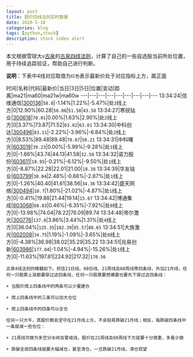```yaml
---
layout: post
title: 股价四线法则实时数据
date: 2020-5-10
categories: blog
tags: [python,stock]
description: stock index alert
---
```



本文根据雪球大v[古泉](https://xueqiu.com/u/7148646888)的[古泉四线法则](https://xueqiu.com/7148646888/130498192)，计算了自己的一些自选股当前所处位置，用于持续追踪验证，帮助自己进行判断。

**说明**：下表中4线对应取值为`红色`表示最新价处于对应指标上方，属正面

时间|名称|代码|最新价|当日|3日|5日|位置|变动|距离|ma21|ma60|ma21w|ma60w
---|---|---|---|---|---|---|---|---
13:34:24|信维通信|[300136](https://xueqiu.com/S/SZ300136)|`58.8`|-1.14%|1.22%|-5.47%|处`3`线上方|0|12.90%|60.28|`56.06`|`51.58`|`43.58`
13:34:27|寒锐钴业|[300618](https://xueqiu.com/S/SZ300618)|`70.01`|0.00%|1.63%|2.90%|处`2`线上方|0|3.37%|73.87|71.52|`63.82`|`63.01`
13:34:30|中科创达|[300496](https://xueqiu.com/S/SZ300496)|`83.11`|-2.22%|-3.96%|-6.84%|处`2`线上方|0|8.53%|89.48|89.48|`78.67`|`58.21`
13:34:31|中科曙光|[603019](https://xueqiu.com/S/SH603019)|`39.23`|0.00%|-5.99%|-9.28%|处`1`线上方|0|-1.66%|43.74|44.13|41.58|`32.58`
13:34:32|诺力股份|[603611](https://xueqiu.com/S/SH603611)|`18.95`|-0.21%|-6.12%|-9.50%|处`1`线上方|0|-8.87%|22.28|22.01|21.00|`18.38`
13:34:39|华友钴业|[603799](https://xueqiu.com/S/SH603799)|`38.04`|2.48%|-0.66%|-2.87%|处`1`线上方|0|-1.26%|40.40|41.61|38.56|`34.36`
13:34:42|盛天网络|[300494](https://xueqiu.com/S/SZ300494)|`18.7`|1.80%|-21.02%|-4.87%|处`1`线上方|0|-0.41%|19.88|21.44|19.14|`15.67`
13:34:42|博通集成|[603068](https://xueqiu.com/S/SH603068)|`68.03`|0.46%|-6.35%|-7.92%|处`0`线上方|0|-13.98%|74.04|78.22|76.09|89.74
13:34:48|帝尔激光|[300776](https://xueqiu.com/S/SZ300776)|`137.8`|3.86%|3.44%|1.31%|处`4`线上方|0|36.04%|`125.35`|`102.39`|`95.57`|`88.65`
13:34:51|大族激光|[002008](https://xueqiu.com/S/SZ002008)|`34.75`|1.19%|-1.09%|-3.65%|处`0`线上方|0|-4.38%|36.98|38.02|35.29|35.22
13:34:51|兆易创新|[603986](https://xueqiu.com/S/SH603986)|`177.04`|-1.04%|-4.94%|-15.26%|处`1`线上方|0|-11.63%|197.81|224.92|217.32|`170.56`

```
古泉4线法则的精髓如下。抓住21日线、60日线、21周线及60周线等四条线，外加21月线，任何一只股票上涨都要穿过这四条线，任何一只股票要想爆雷也要先下穿过这四条线：

+ 当股价爬上四条线中的两条可以少量建仓

+ 爬上四条线中的三条可以加大仓位

+ 爬上四条线中的四条可以全仓

任何一只大牛，其股价都会坚守在21月线上方，不会轻易跌破21月线；相反，每跌破四条线中一条就减一些仓位：

+ 21周线可做为多空分水岭及警戒线，股价在21周线及60周线下方就要十分慎重，多看少做

+ 跌破全部四条线就要大幅减仓，甚至清仓，一旦跌破21月线，清仓观望
```